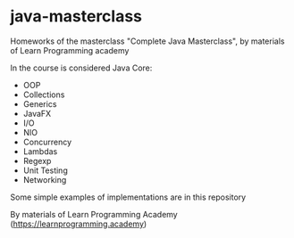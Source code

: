 # java-masterclass

Homeworks of the masterclass "Complete Java Masterclass", by materials of Learn Programming academy

In the course is considered Java Core: 
  - OOP
  - Collections
  - Generics
  - JavaFX
  - I/O 
  - NIO 
  - Concurrency
  - Lambdas
  - Regexp
  - Unit Testing
  - Networking
  
Some simple examples of implementations are in this repository

By materials of Learn Programming Academy (https://learnprogramming.academy) 
